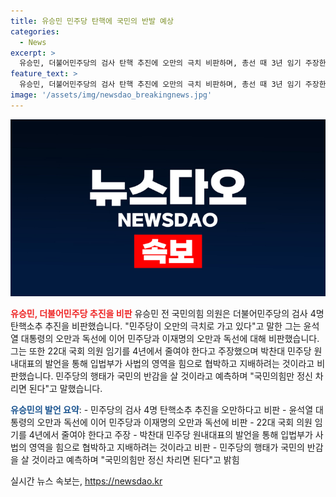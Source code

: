 ```yaml
---
title: 유승민 민주당 탄핵에 국민의 반발 예상
categories:
  - News
excerpt: >
  유승민, 더불어민주당의 검사 탄핵 추진에 오만의 극치 비판하며, 총선 때 3년 임기 주장한 적도 있었다고 꼬집음. 또한, 입법부가 사법을 힘으로 협박하려는 행위라며 박찬대 민주당 원내대표의 발언을 거론하여 논란을 촉발시킴. 이에 대한 의구심을 제기하며 논리적, 법리적으로 탄핵 사유가 없다고 주장. 민주당의 행태는 오히려 국민의 반감을 살 것으로 예상하며, 국민의힘만 정신 차리면 된다고 강조.
feature_text: >
  유승민, 더불어민주당의 검사 탄핵 추진에 오만의 극치 비판하며, 총선 때 3년 임기 주장한 적도 있었다고 꼬집음. 또한, 입법부가 사법을 힘으로 협박하려는 행위라며 박찬대 민주당 원내대표의 발언을 거론하여 논란을 촉발시킴. 이에 대한 의구심을 제기하며 논리적, 법리적으로 탄핵 사유가 없다고 주장. 민주당의 행태는 오히려 국민의 반감을 살 것으로 예상하며, 국민의힘만 정신 차리면 된다고 강조.
image: '/assets/img/newsdao_breakingnews.jpg'
---
```


<p><img src="/assets/img/newsdao_breakingnews.jpg" alt="flaretime 속보" /></p>

<p><b><span style="color: #ee2323;">유승민, 더불어민주당 추진을 비판</span></b>
유승민 전 국민의힘 의원은 더불어민주당의 검사 4명 탄핵소추 추진을 비판했습니다. "민주당이 오만의 극치로 가고 있다"고 말한 그는 윤석열 대통령의 오만과 독선에 이어 민주당과 이재명의 오만과 독선에 대해 비판했습니다. 그는 또한 22대 국회 의원 임기를 4년에서 줄여야 한다고 주장했으며 박찬대 민주당 원내대표의 발언을 통해 입법부가 사법의 영역을 힘으로 협박하고 지배하려는 것이라고 비판했습니다. 민주당의 행태가 국민의 반감을 살 것이라고 예측하며 "국민의힘만 정신 차리면 된다"고 말했습니다.</p>

<p><b><span style="color: #1a5490;">유승민의 발언 요약</span></b>:
- 민주당의 검사 4명 탄핵소추 추진을 오만하다고 비판
- 윤석열 대통령의 오만과 독선에 이어 민주당과 이재명의 오만과 독선에 비판
- 22대 국회 의원 임기를 4년에서 줄여야 한다고 주장
- 박찬대 민주당 원내대표의 발언을 통해 입법부가 사법의 영역을 힘으로 협박하고 지배하려는 것이라고 비판
- 민주당의 행태가 국민의 반감을 살 것이라고 예측하며 "국민의힘만 정신 차리면 된다"고 밝힘</p>
실시간 뉴스 속보는, <a href="https://newsdao.kr" rel="dofollow">https://newsdao.kr</a>


